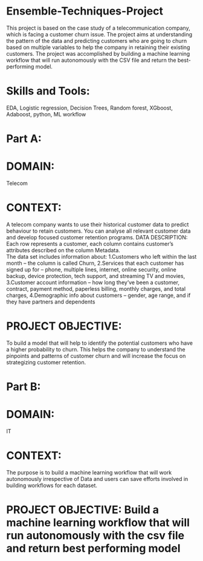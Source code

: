 # Ensemble-Techniques-Project
This project is based on the case study of a telecommunication company, which is facing a customer churn issue. The project aims at understanding the pattern of the data and predicting customers who are going to churn based on multiple variables to help the company in retaining their existing customers. The project was accomplished by building a machine learning workflow that will run autonomously with the CSV file and return the best-performing model.
# Skills and Tools: 
EDA, Logistic regression, Decision Trees, Random forest, XGboost, Adaboost, python, ML workflow
# Part A:
# DOMAIN: 
Telecom
# CONTEXT: 
A  telecom  company  wants  to  use  their  historical  customer  data  to  predict  behaviour  to  retain  customers.  You  can  analyse  all relevant customer data and develop focused customer retention programs.
DATA  DESCRIPTION: Each  row  represents  a  customer,  each  column  contains  customer’s  attributes  described  on  the  column  Metadata.  
  The data set includes information about:
  1.Customers who left within the last month – the column is called Churn, 2.Services that each customer has signed up for – phone, multiple lines, internet, online security, online backup, device protection, tech support, and streaming TV and movies, 3.Customer account information – how long they’ve been a customer, contract, payment method, paperless billing, monthly charges, and total charges, 4.Demographic info about customers – gender, age range, and if they have partners and dependents
# PROJECT OBJECTIVE: 
To build a model that will help to identify the potential customers who have a higher probability to churn. This helps the company to understand the pinpoints and patterns of customer churn and will increase the focus on strategizing customer retention.
# Part B:
# DOMAIN: 
IT
# CONTEXT: 
The  purpose  is  to  build  a  machine  learning  workflow  that  will  work  autonomously  irrespective  of  Data  and  users  can  save  efforts involved in building workflows for each dataset.
# PROJECT OBJECTIVE: Build a machine learning workflow that will run autonomously with the csv file and return best performing model
